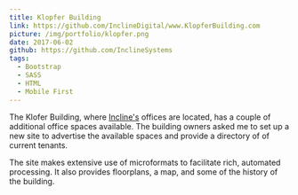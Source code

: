 ```yaml
---
title: Klopfer Building
link: https://github.com/InclineDigital/www.KlopferBuilding.com
picture: /img/portfolio/klopfer.png
date: 2017-06-02
github: https://github.com/InclineSystems
tags:
  - Bootstrap
  - SASS
  - HTML
  - Mobile First
---
```


The Klofer Building, where [Incline's](http://www.incline.digital/) offices are located, 
has a couple of additional office spaces available. 
The building owners asked me to set up a new site to advertise the available spaces and 
provide a directory of of current tenants. 

The site makes extensive use of microformats to facilitate rich, automated processing.
It also provides floorplans, a map, and some of the history of the building.



